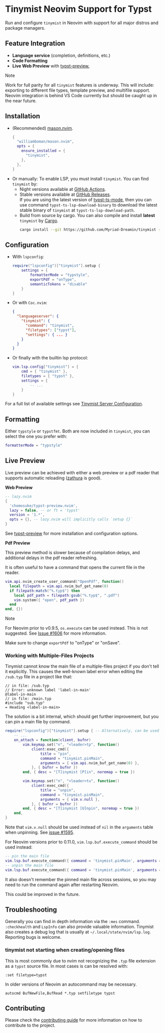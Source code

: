 <!-- This file is generated by scripts/link-docs.mjs from docs/tinymist/frontend/neovim.typ. Do not edit manually. -->
# Tinymist Neovim Support for Typst

Run and configure `tinymist` in Neovim with support for all major distros and package managers.

## Feature Integration

- **Language service** (completion, definitions, etc.)
- **Code Formatting**
- **Live Web Preview** with [typst-preview.](https://github.com/chomosuke/typst-preview.nvim)

> [!NOTE]
> 
> Work for full parity for all `tinymist` features is underway. This will include: exporting to different file types, template preview, and multifile support. Neovim integration is behind VS Code currently but should be caught up in the near future.

## Installation

- (Recommended) [mason.nvim](https://github.com/williamboman/mason.nvim).
  ```lua
  {
    "williamboman/mason.nvim",
    opts = {
      ensure_installed = {
        "tinymist",
      },
    },
  }
  ```
- Or manually:
  To enable LSP, you must install `tinymist`. You can find `tinymist` by:
  - Night versions available at [GitHub Actions](https://github.com/Myriad-Dreamin/tinymist/actions).
  - Stable versions available at [GitHub Releases](https://github.com/Myriad-Dreamin/tinymist/releases).
    \
    If you are using the latest version of [typst-ts-mode](https://codeberg.org/meow_king/typst-ts-mode), then you can use command `typst-ts-lsp-download-binary` to download the latest stable binary of `tinymist` at `typst-ts-lsp-download-path`.
  - Build from source by cargo. You can also compile and install **latest** `tinymist` by [Cargo](https://www.rust-lang.org/tools/install).
    ```bash
    cargo install --git https://github.com/Myriad-Dreamin/tinymist --locked tinymist
    ```

## Configuration

- With `lspconfig`:
  ```lua
  require("lspconfig")["tinymist"].setup {
      settings = {
          formatterMode = "typstyle",
          exportPdf = "onType",
          semanticTokens = "disable"
      }
  }
  ```

- Or with `Coc.nvim`:
  ```json
  {
    "languageserver": {
      "tinymist": {
        "command": "tinymist",
        "filetypes": ["typst"],
        "settings": { ... }
      }
    }
  }
  ```
- Or finally with the builtin lsp protocol:
  ```lua
  vim.lsp.config["tinymist"] = {
      cmd = { "tinymist" },
      filetypes = { "typst" },
      settings = {
          -- ...
      }
  }
  ```

For a full list of available settings see [Tinymist Server Configuration](/editors/neovim/Configuration.md).

## Formatting

Either `typstyle` or `typstfmt`. Both are now included in `tinymist`, you can select the one you prefer with:

```lua
formatterMode = "typstyle"
```

## Live Preview

Live preview can be achieved with either a web preview or a pdf reader that supports automatic reloading ([zathura](https://pwmt.org/projects/zathura/) is good).

**Web Preview**

```lua
-- lazy.nvim
{
  'chomosuke/typst-preview.nvim',
  lazy = false, -- or ft = 'typst'
  version = '1.*',
  opts = {}, -- lazy.nvim will implicitly calls `setup {}`
}
```

See [typst-preview](https://github.com/chomosuke/typst-preview.nvim) for more installation and configuration options.

**Pdf Preview**

This preview method is slower because of compilation delays, and additional delays in the pdf reader refreshing.

It is often useful to have a command that opens the current file in the reader.

```lua
vim.api.nvim_create_user_command("OpenPdf", function()
  local filepath = vim.api.nvim_buf_get_name(0)
  if filepath:match("%.typ$") then
    local pdf_path = filepath:gsub("%.typ$", ".pdf")
    vim.system({ "open", pdf_path })
  end
end, {})
```

> [!NOTE]
> 
> For Neovim prior to v0.9.5, `os.execute` can be used instead. This is not suggested. See [Issue #1606](https://github.com/Myriad-Dreamin/tinymist/issues/1606) for more information.

Make sure to change `exportPdf` to "onType" or "onSave".

### Working with Multiple-Files Projects

Tinymist cannot know the main file of a multiple-files project if you don't tell it explicitly. This causes the well-known label error when editing the `/sub.typ` file in a project like that:

```typ
// in file: /sub.typ
// Error: unknown label 'label-in-main'
@label-in-main
// in file: /main.typ
#include "sub.typ"
= Heading <label-in-main>
```

The solution is a bit internal, which should get further improvement, but you can pin a main file by command.

```lua
require("lspconfig")["tinymist"].setup { -- Alternatively, can be used `vim.lsp.config["tinymist"]`
    -- ...
    on_attach = function(client, bufnr)
        vim.keymap.set("n", "<leader>tp", function()
            client:exec_cmd({
                title = "pin",
                command = "tinymist.pinMain",
                arguments = { vim.api.nvim_buf_get_name(0) },
            }, { bufnr = bufnr })
        end, { desc = "[T]inymist [P]in", noremap = true })

        vim.keymap.set("n", "<leader>tu", function()
            client:exec_cmd({
                title = "unpin",
                command = "tinymist.pinMain",
                arguments = { vim.v.null },
            }, { bufnr = bufnr })
        end, { desc = "[T]inymist [U]npin", noremap = true })
    end,
}
```

Note that `vim.v.null` should be used instead of `nil` in the `arguments` table when unpinning. See [issue #1595](https://github.com/Myriad-Dreamin/tinymist/issues/1595).

For Neovim versions prior to 0.11.0, `vim.lsp.buf.execute_command` should be used instead:

```lua
-- pin the main file
vim.lsp.buf.execute_command({ command = 'tinymist.pinMain', arguments = { vim.api.nvim_buf_get_name(0) } })
-- unpin the main file
vim.lsp.buf.execute_command({ command = 'tinymist.pinMain', arguments = { vim.v.null } })
```

It also doesn't remember the pinned main file across sessions, so you may need to run the command again after restarting Neovim.

This could be improved in the future.

## Troubleshooting

Generally you can find in depth information via the `:mes` command. `:checkhealth` and `LspInfo` can also provide valuable information. Tinymist also creates a debug log that is usually at `~/.local/state/nvim/lsp.log`. Reporting bugs is welcome.

### tinymist not starting when creating/opening files

This is most commonly due to nvim not recognizing the `.typ` file extension as a `typst` source file. In most cases is can be resolved with:

```typ
:set filetype=typst
```

In older versions of Neovim an autocommand may be necessary.

```vim
autocmd BufNewFile,BufRead *.typ setfiletype typst
```

## Contributing

Please check the [contributing guide](/editors/neovim/CONTRIBUTING.md) for more information on how to contribute to the project.
